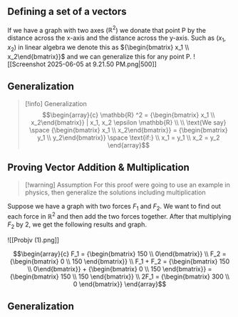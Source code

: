 


## Defining a set of a vectors
If we have a graph with two axes ($\mathbb{R}^2$) we donate that point P by the distance across the x-axis and the distance across the y-axis. Such as ($x_1, x_2$) in linear algebra we denote this as  ${\begin{bmatrix} x_1 \\ x_2\end{bmatrix}}$ and we can generalize this for any point P.  ![[Screenshot 2025-06-05 at 9.21.50 PM.png|500]]


## Generalization 
>[!info] Generalization
>$$\begin{array}{c}
\mathbb{R} ^2 = {\begin{bmatrix} x_1 \\ x_2\end{bmatrix}} | x_1, x_2 \epsilon \mathbb{R} \\ \\
\text{We say} \space {\begin{bmatrix} x_1 \\ x_2\end{bmatrix}} = {\begin{bmatrix} y_1 \\ y_2\end{bmatrix}} \space \text{if:} \\ 
x_1 = y_1 \\ 
x_2 = y_2 
\end{array}$$

## Proving Vector Addition & Multiplication 
>[!warning] Assumption
For this proof were going to use an example in physics, then generalize the solutions including multiplication 

Suppose we have a graph with two forces $F_1$ and $F_2$. We want to find out each force in $\mathbb{R}^2$ and then add the two forces together. After that multiplying $F_2$ by 2, we get the following results and graph. 

![[Probjv (1).png]]

$$\begin{array}{c}
F_1 = {\begin{bmatrix} 150 \\ 0\end{bmatrix}} \\ 
F_2 = {\begin{bmatrix} 0 \\ 150 \end{bmatrix}} \\ 
F_1 + F_2 = {\begin{bmatrix} 150 \\ 0\end{bmatrix}} + {\begin{bmatrix} 0 \\ 150 \end{bmatrix}}  = {\begin{bmatrix} 150 \\ 150 \end{bmatrix}} \\ 
2F_1 = {\begin{bmatrix} 300 \\ 0 \end{bmatrix}}
\end{array}$$

## Generalization 


